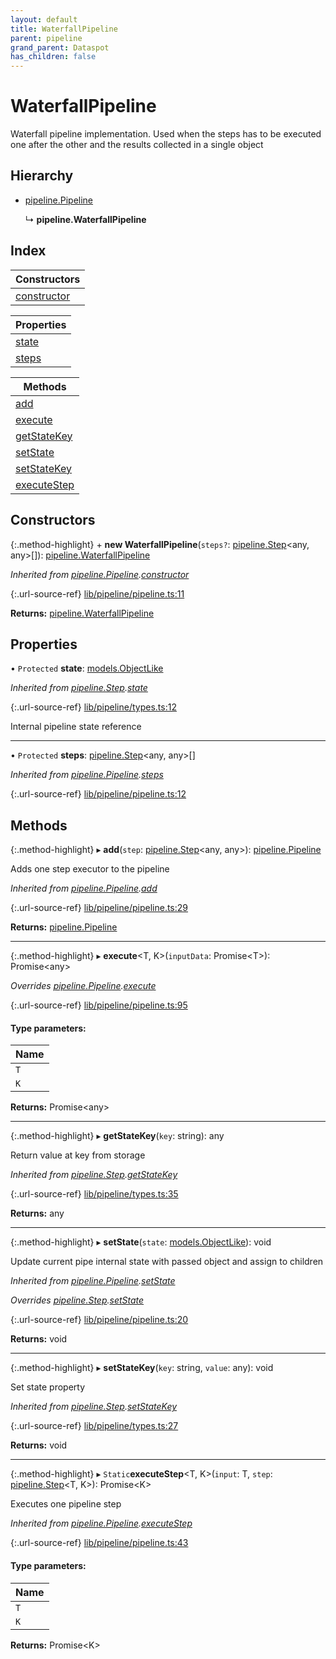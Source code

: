 ```yaml
---
layout: default
title: WaterfallPipeline
parent: pipeline
grand_parent: Dataspot
has_children: false
---
```


# WaterfallPipeline

Waterfall pipeline implementation. Used when the steps
has to be executed one after the other and the results collected in a single object

## Hierarchy

* [pipeline.Pipeline](../pipeline_pipeline)

  ↳ **pipeline.WaterfallPipeline**

## Index

| Constructors |
|-----------|
| [constructor](#constructor) |

| Properties |
|-----------|
| [state](#state) |
| [steps](#steps) |

| Methods |
|-----------|
| [add](#add) |
| [execute](#execute) |
| [getStateKey](#getstatekey) |
| [setState](#setstate) |
| [setStateKey](#setstatekey) |
| [executeStep](#executestep) |

## Constructors

{:.method-highlight}
\+ **new WaterfallPipeline**(`steps?`: [pipeline.Step](../pipeline_step)\<any, any>[]): [pipeline.WaterfallPipeline](../pipeline_waterfallpipeline)

*Inherited from [pipeline.Pipeline](../pipeline_pipeline).[constructor](../pipeline_pipeline#constructor)*

{:.url-source-ref}
[lib/pipeline/pipeline.ts:11](https://github.com/ascentcore/dataspot/blob/0893946/lib/pipeline/pipeline.ts#L11)

**Returns:** [pipeline.WaterfallPipeline](../pipeline_waterfallpipeline)

## Properties

• `Protected` **state**: [models.ObjectLike](../../interfaces/models_objectlike)

*Inherited from [pipeline.Step](../pipeline_step).[state](../pipeline_step#state)*

{:.url-source-ref}
[lib/pipeline/types.ts:12](https://github.com/ascentcore/dataspot/blob/0893946/lib/pipeline/types.ts#L12)

Internal pipeline state reference

___

• `Protected` **steps**: [pipeline.Step](../pipeline_step)\<any, any>[]

*Inherited from [pipeline.Pipeline](../pipeline_pipeline).[steps](../pipeline_pipeline#steps)*

{:.url-source-ref}
[lib/pipeline/pipeline.ts:12](https://github.com/ascentcore/dataspot/blob/0893946/lib/pipeline/pipeline.ts#L12)

## Methods

{:.method-highlight}
▸ **add**(`step`: [pipeline.Step](../pipeline_step)\<any, any>): [pipeline.Pipeline](../pipeline_pipeline)

Adds one step executor to the pipeline

*Inherited from [pipeline.Pipeline](../pipeline_pipeline).[add](../pipeline_pipeline#add)*

{:.url-source-ref}
[lib/pipeline/pipeline.ts:29](https://github.com/ascentcore/dataspot/blob/0893946/lib/pipeline/pipeline.ts#L29)

**Returns:** [pipeline.Pipeline](../pipeline_pipeline)

___

{:.method-highlight}
▸ **execute**\<T, K>(`inputData`: Promise\<T>): Promise\<any>

*Overrides [pipeline.Pipeline](../pipeline_pipeline).[execute](../pipeline_pipeline#execute)*

{:.url-source-ref}
[lib/pipeline/pipeline.ts:95](https://github.com/ascentcore/dataspot/blob/0893946/lib/pipeline/pipeline.ts#L95)

#### Type parameters:

Name |
------ |
`T` |
`K` |

**Returns:** Promise\<any>

___

{:.method-highlight}
▸ **getStateKey**(`key`: string): any

Return value at key from storage

*Inherited from [pipeline.Step](../pipeline_step).[getStateKey](../pipeline_step#getstatekey)*

{:.url-source-ref}
[lib/pipeline/types.ts:35](https://github.com/ascentcore/dataspot/blob/0893946/lib/pipeline/types.ts#L35)

**Returns:** any

___

{:.method-highlight}
▸ **setState**(`state`: [models.ObjectLike](../../interfaces/models_objectlike)): void

Update current pipe internal state with passed object and assign to children

*Inherited from [pipeline.Pipeline](../pipeline_pipeline).[setState](../pipeline_pipeline#setstate)*

*Overrides [pipeline.Step](../pipeline_step).[setState](../pipeline_step#setstate)*

{:.url-source-ref}
[lib/pipeline/pipeline.ts:20](https://github.com/ascentcore/dataspot/blob/0893946/lib/pipeline/pipeline.ts#L20)

**Returns:** void

___

{:.method-highlight}
▸ **setStateKey**(`key`: string, `value`: any): void

Set state property

*Inherited from [pipeline.Step](../pipeline_step).[setStateKey](../pipeline_step#setstatekey)*

{:.url-source-ref}
[lib/pipeline/types.ts:27](https://github.com/ascentcore/dataspot/blob/0893946/lib/pipeline/types.ts#L27)

**Returns:** void

___

{:.method-highlight}
▸ `Static`**executeStep**\<T, K>(`input`: T, `step`: [pipeline.Step](../pipeline_step)\<T, K>): Promise\<K>

Executes one pipeline step

*Inherited from [pipeline.Pipeline](../pipeline_pipeline).[executeStep](../pipeline_pipeline#executestep)*

{:.url-source-ref}
[lib/pipeline/pipeline.ts:43](https://github.com/ascentcore/dataspot/blob/0893946/lib/pipeline/pipeline.ts#L43)

#### Type parameters:

Name |
------ |
`T` |
`K` |

**Returns:** Promise\<K>
